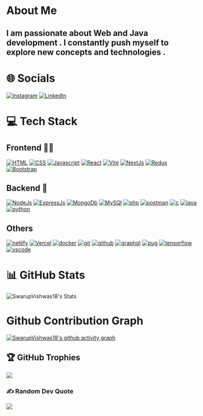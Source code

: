 # About Me

<h2> I am  passionate about Web and Java  development . I constantly push myself to explore new concepts and technologies . </h2>

# 🌐 Socials

[![Instagram](https://skillicons.dev/icons?i=instagram&perline=3)](https://www.instagram.com/swarup.vishwas/)
[![LinkedIn](https://skillicons.dev/icons?i=linkedin&perline=3)](https://www.linkedin.com/in/swarup-vishwas-8895221b9/)

# 💻 Tech Stack

## Frontend 🧑‍💻

[![HTML](https://skillicons.dev/icons?i=html&perline=3)](https://skillicons.dev)
[![CSS](https://skillicons.dev/icons?i=css&perline=3)](https://skillicons.dev)
[![Javascript](https://skillicons.dev/icons?i=javascript&perline=3)](https://skillicons.dev)
[![React](https://skillicons.dev/icons?i=react&perline=3)](https://skillicons.dev)
[![Vite](https://skillicons.dev/icons?i=vite&perline=3)](https://skillicons.dev)
[![NextJs](https://skillicons.dev/icons?i=nextjs&perline=3)](https://skillicons.dev)
[![Redux](https://skillicons.dev/icons?i=redux&perline=3)](https://skillicons.dev)
[![Bootstrap](https://skillicons.dev/icons?i=bootstrap&perline=3)](https://skillicons.dev)

## Backend 🤕

[![NodeJs](https://skillicons.dev/icons?i=nodejs&perline=3)](https://skillicons.dev)
[![ExpressJs](https://skillicons.dev/icons?i=express&perline=3)](https://skillicons.dev)
[![MongoDb](https://skillicons.dev/icons?i=mongodb&perline=3)](https://skillicons.dev)
[![MySQl](https://skillicons.dev/icons?i=mysql&perline=3)](https://skillicons.dev)
[![php](https://skillicons.dev/icons?i=php&perline=3)](https://skillicons.dev)
[![postman](https://skillicons.dev/icons?i=postman&perline=3)](https://skillicons.dev)
[![c](https://skillicons.dev/icons?i=c&perline=3)](https://skillicons.dev)
[![java](https://skillicons.dev/icons?i=java&perline=3)](https://skillicons.dev)[![python](https://skillicons.dev/icons?i=python&perline=3)](https://skillicons.dev)

## Others

[![netlify](https://skillicons.dev/icons?i=netlify&perline=3)](https://skillicons.dev)
[![Vercel](https://skillicons.dev/icons?i=vercel&perine=3)](https://skillicons.dev)
[![docker](https://skillicons.dev/icons?i=docker&perline=3)](https://skillicons.dev)
[![git](https://skillicons.dev/icons?i=git&perline=3)](https://skillicons.dev)
[![github](https://skillicons.dev/icons?i=github&perline=3)](https://skillicons.dev)
[![graphql](https://skillicons.dev/icons?i=graphql&perline=3)](https://skillicons.dev)
[![pug](https://skillicons.dev/icons?i=pug&perline=3)](https://skillicons.dev)
[![tensorflow](https://skillicons.dev/icons?i=tensorflow&perline=3)](https://skillicons.dev)
[![vscode](https://skillicons.dev/icons?i=vscode&perline=3)](https://skillicons.dev)

# 📊 GitHub Stats

![SwarupVishwas18's Stats](https://github-readme-stats.vercel.app/api?username=SwarupVishwas18&theme=shades-of-purple&show_icons=true&hide_border=false&count_private=true&include_all_commits=true)

# Github Contribution Graph

[![SwarupVishwas18's github activity graph](https://github-readme-activity-graph.vercel.app/graph?username=SwarupVishwas18&theme=github-compact)](https://github.com/ashutosh00710/github-readme-activity-graph)



## 🏆 GitHub Trophies

![](https://github-profile-trophy.vercel.app/?username=SwarupVishwas18&theme=radical&no-frame=false&no-bg=true&margin-w=4)

### ✍ Random Dev Quote

![](https://quotes-github-readme.vercel.app/api?type=horizontal&theme=radical)

<br />
<br />
<br />
<br />
